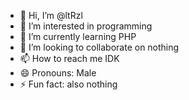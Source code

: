 - 👋 Hi, I’m @ltRzl
- 👀 I’m interested in programming
- 🌱 I’m currently learning PHP
- 💞️ I’m looking to collaborate on nothing
- 📫 How to reach me IDK
- 😄 Pronouns: Male
- ⚡ Fun fact: also nothing

<!---
ltRzl/ltRzl is a ✨ special ✨ repository because its `README.md` (this file) appears on your GitHub profile.
You can click the Preview link to take a look at your changes.
--->
